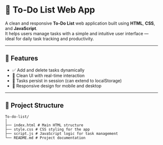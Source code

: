 # 📝 To‑Do List Web App

A clean and responsive **To-Do List** web application built using **HTML**, **CSS**, and **JavaScript**.  
It helps users manage tasks with a simple and intuitive user interface — ideal for daily task tracking and productivity.

---

## 🌟 Features

- ✅ Add and delete tasks dynamically
- 🧼 Clean UI with real-time interaction
- 💾 Tasks persist in session (can extend to localStorage)
- 📱 Responsive design for mobile and desktop

---

## 📁 Project Structure
```
To-do-list/
│
├── index.html # Main HTML structure
├── style.css # CSS styling for the app
├── script.js # JavaScript logic for task management
└── README.md # Project documentation
```
